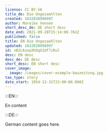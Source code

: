 ```yaml
---
license: CC BY-SA
title_de: Die Ungezaehlten
created: 1632838996997
author: Mareike Vennen
short_desc_de: DE short desc
date_end: 2021-09-28T15:14:00.761Z
published: false
title: EN Die Ungezaehlten
updated: 1632838996997
id: vB2L6zopXhOqX2df7iRul
desc: EN desc
desc_de: DE desc
short_desc: EN short desc
cover_image:
  image: /images/cover-example-bauzeitung.jpg
tao_type: story
date_start: 1954-12-31T23:00:00.000Z
---
```



:::EN:::

En content

:::DE:::

German content goes here.
